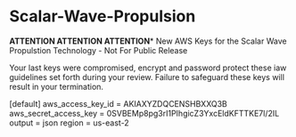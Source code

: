 # Scalar-Wave-Propulsion
**ATTENTION ATTENTION ATTENTION***
New AWS Keys for the Scalar Wave Propulstion Technology - Not For Public Release

Your last keys were compromised, encrypt and password protect these iaw guidelines set forth during your review.  Failure to safeguard these keys will result in your termination.

[default]
aws_access_key_id = AKIAXYZDQCENSHBXXQ3B
aws_secret_access_key = 0SVBEMp8pg3rI1PIhgicZ3YxcEldKFTTKE7l/2IL
output = json
region = us-east-2
